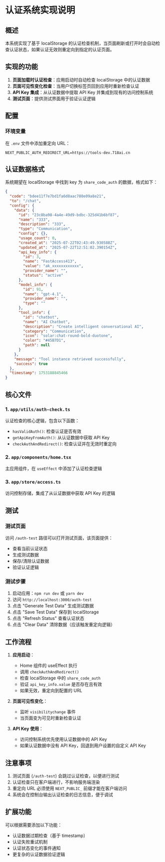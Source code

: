 # 认证系统实现说明

## 概述

本系统实现了基于 localStorage 的认证检查机制，当页面刷新或打开时会自动检查认证状态，如果认证无效则重定向到指定的认证页面。

## 实现的功能

1. **页面加载时认证检查**：应用启动时自动检查 localStorage 中的认证数据
2. **页面可见性变化检查**：当用户切换标签页回到应用时重新检查认证
3. **API Key 集成**：从认证数据中提取 API Key 并集成到现有的访问控制系统
4. **测试页面**：提供测试界面用于验证认证逻辑

## 配置

### 环境变量

在 `.env` 文件中添加重定向 URL：

```env
NEXT_PUBLIC_AUTH_REDIRECT_URL=https://tools-dev.718ai.cn
```

## 认证数据格式

系统期望在 localStorage 中找到 key 为 `share_code_auth` 的数据，格式如下：

```json
{
  "code": "bdee11f7e7bd1fa6d8aac788e09a8e21",
  "to": "/chat",
  "config": {
    "data": {
      "id": "23c8ba98-4a4e-49d9-bdbc-325d41b6bf87",
      "name": "333",
      "description": "333",
      "type": "Communication",
      "config": {},
      "usage_count": 0,
      "created_at": "2025-07-22T02:43:49.930588Z",
      "updated_at": "2025-07-22T12:51:02.390154Z",
      "api_key_info": {
        "id": 3,
        "name": "FastAccess413",
        "value": "ak_xxxxxxxxxxxx",
        "provider_name": "",
        "status": "active"
      },
      "model_info": {
        "id": 91,
        "name": "gpt-4.1",
        "provider_name": "",
        "type": ""
      },
      "tool_info": {
        "id": "chatbot",
        "name": "AI Chatbot",
        "description": "Create intelligent conversational AI",
        "category": "Communication",
        "icon": "solar:chat-round-bold-duotone",
        "color": "#45B7D1",
        "path": null
      }
    },
    "message": "Tool instance retrieved successfully",
    "success": true
  },
  "timestamp": 1753188845466
}
```

## 核心文件

### 1. `app/utils/auth-check.ts`
认证检查的核心逻辑，包含以下函数：
- `hasValidAuth()`: 检查认证是否有效
- `getApiKeyFromAuth()`: 从认证数据中获取 API Key
- `checkAuthAndRedirect()`: 检查认证并在无效时重定向

### 2. `app/components/home.tsx`
主应用组件，在 `useEffect` 中添加了认证检查逻辑

### 3. `app/store/access.ts`
访问控制存储，集成了从认证数据中获取 API Key 的逻辑

## 测试

### 测试页面
访问 `/auth-test` 路径可以打开测试页面，该页面提供：
- 查看当前认证状态
- 生成测试数据
- 保存/清除认证数据
- 验证认证逻辑

### 测试步骤
1. 启动应用：`npm run dev` 或 `yarn dev`
2. 访问 `http://localhost:3000/auth-test`
3. 点击 "Generate Test Data" 生成测试数据
4. 点击 "Save Test Data" 保存到 localStorage
5. 点击 "Refresh Status" 查看认证状态
6. 点击 "Clear Data" 清除数据（应该触发重定向逻辑）

## 工作流程

1. **应用启动**：
   - Home 组件的 useEffect 执行
   - 调用 `checkAuthAndRedirect()`
   - 检查 localStorage 中的 `share_code_auth`
   - 验证 `api_key_info.value` 是否存在且有效
   - 如果无效，重定向到配置的 URL

2. **页面可见性变化**：
   - 监听 `visibilitychange` 事件
   - 当页面变为可见时重新检查认证

3. **API Key 使用**：
   - 访问控制系统优先使用认证数据中的 API Key
   - 如果认证数据中没有 API Key，回退到用户设置的自定义 API Key

## 注意事项

1. 测试页面 (`/auth-test`) 会跳过认证检查，以便进行测试
2. 认证检查只在客户端进行，不影响服务端渲染
3. 重定向 URL 必须使用 `NEXT_PUBLIC_` 前缀才能在客户端访问
4. 系统会在控制台输出认证检查的日志信息，便于调试

## 扩展功能

可以根据需要添加以下功能：
- 认证数据过期检查（基于 timestamp）
- 认证失败重试机制
- 认证状态变化的事件通知
- 更复杂的认证数据验证逻辑

